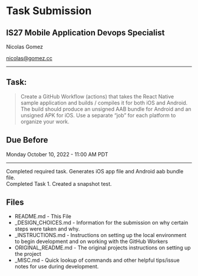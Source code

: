 # Task Submission 
## IS27 Mobile Application Devops Specialist


Nicolas Gomez

nicolas@gomez.cc

---

## Task: 
> Create a GitHub Workflow (actions) that takes the React Native sample application and builds / compiles it for both iOS and Android. The build should produce an unsigned AAB bundle for Android and an unsigned APK for iOS. Use a separate “job” for each platform to organize your work. 


## Due Before
Monday October 10, 2022 - 11:00 AM PDT


---
Completed required task. Generates iOS app file and Android aab bundle file.\
Completed Task 1. Created a snapshot test.

## Files
- README.md - This File
- _DESIGN_CHOICES.md - Information for the submission on why certain steps were taken and why.
- _INSTRUCTIONS.md - Instructions on setting up the local environment to begin development and on working with the GitHub Workers
- ORIGINAL_README.md - The original projects instructions on setting up the project
- _MISC.md - Quick lookup of commands and other helpful tips/issue notes for use during development.